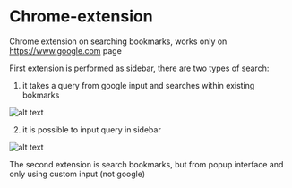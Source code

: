 # Chrome-extension
Chrome extension on searching bookmarks, works only on https://www.google.com page

First extension is performed as sidebar, there are two types of search:

1) it takes a query from google input and searches within existing bokmarks

![alt text](https://github.com/Daply/Chrome-extension/blob/master/search%20bookmarks%20sidebar/example1.jpg)

2) it is possible to input query in sidebar

![alt text](https://github.com/Daply/Chrome-extension/blob/master/search%20bookmarks%20sidebar/example2.jpg)


The second extension is search bookmarks, but from popup interface and only using custom input (not google)


